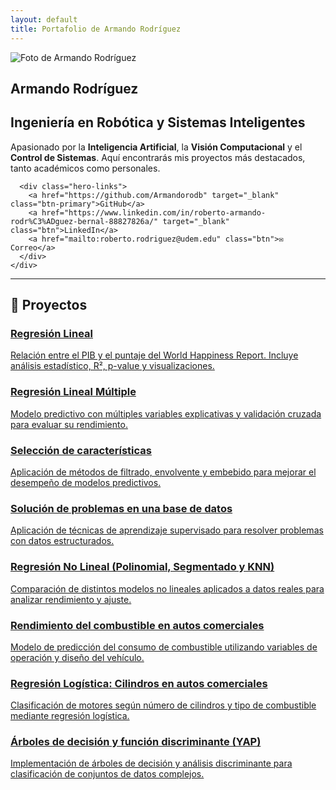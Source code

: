 ```yaml
---
layout: default
title: Portafolio de Armando Rodríguez
---
```


<!-- === HERO PROFESIONAL === -->
<section class="hero">
  <div class="hero-content">
    <img src="{{ site.baseurl }}/assets/IMG_5125.png" alt="Foto de Armando Rodríguez" class="hero-avatar">
    <div class="hero-text">
      <h1>Armando Rodríguez</h1>
      <h2>Ingeniería en Robótica y Sistemas Inteligentes</h2>
      <p>Apasionado por la <strong>Inteligencia Artificial</strong>, la <strong>Visión Computacional</strong> y el <strong>Control de Sistemas</strong>.  
      Aquí encontrarás mis proyectos más destacados, tanto académicos como personales.</p>

      <div class="hero-links">
        <a href="https://github.com/Armandorodb" target="_blank" class="btn-primary">GitHub</a>
        <a href="https://www.linkedin.com/in/roberto-armando-rodr%C3%ADguez-bernal-88827826a/" target="_blank" class="btn">LinkedIn</a>
        <a href="mailto:roberto.rodriguez@udem.edu" class="btn">✉️ Correo</a>
      </div>
    </div>
  </div>
</section>

---

## 📂 Proyectos

<div class="cards">

<a class="card" href="{{ site.baseurl }}/projects/regresion-lineal/">
  <h3>Regresión Lineal</h3>
  <p>Relación entre el PIB y el puntaje del World Happiness Report. Incluye análisis estadístico, R², p-value y visualizaciones.</p>
</a>

<a class="card" href="{{ site.baseurl }}/projects/regresion-lineal-multiple/">
  <h3>Regresión Lineal Múltiple</h3>
  <p>Modelo predictivo con múltiples variables explicativas y validación cruzada para evaluar su rendimiento.</p>
</a>

<a class="card" href="{{ site.baseurl }}/projects/seleccion-caracteristicas/">
  <h3>Selección de características</h3>
  <p>Aplicación de métodos de filtrado, envolvente y embebido para mejorar el desempeño de modelos predictivos.</p>
</a>

<a class="card" href="{{ site.baseurl }}/projects/solucion-base-datos/">
  <h3>Solución de problemas en una base de datos</h3>
  <p>Aplicación de técnicas de aprendizaje supervisado para resolver problemas con datos estructurados.</p>
</a>

<a class="card" href="{{ site.baseurl }}/projects/regresion-no-lineal/">
  <h3>Regresión No Lineal (Polinomial, Segmentado y KNN)</h3>
  <p>Comparación de distintos modelos no lineales aplicados a datos reales para analizar rendimiento y ajuste.</p>
</a>

<a class="card" href="{{ site.baseurl }}/projects/rendimiento-combustible-autos/">
  <h3>Rendimiento del combustible en autos comerciales</h3>
  <p>Modelo de predicción del consumo de combustible utilizando variables de operación y diseño del vehículo.</p>
</a>

<a class="card" href="{{ site.baseurl }}/projects/regresion-logistica/">
  <h3>Regresión Logística: Cilindros en autos comerciales</h3>
  <p>Clasificación de motores según número de cilindros y tipo de combustible mediante regresión logística.</p>
</a>

<a class="card" href="{{ site.baseurl }}/projects/arboles-decision/">
  <h3>Árboles de decisión y función discriminante (YAP)</h3>
  <p>Implementación de árboles de decisión y análisis discriminante para clasificación de conjuntos de datos complejos.</p>
</a>

</div>

<link rel="stylesheet" href="{{ site.baseurl }}/assets/style.css">

